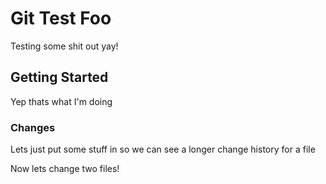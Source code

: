 # Git Test Foo

Testing some shit out yay!

## Getting Started

Yep thats what I'm doing

### Changes

Lets just put some stuff in so we can see a longer change history for a file

Now lets change two files!